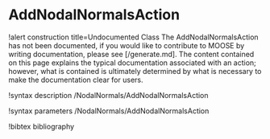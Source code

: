 <!-- MOOSE Documentation Stub: Remove this when content is added. -->

# AddNodalNormalsAction

!alert construction title=Undocumented Class
The AddNodalNormalsAction has not been documented, if you would like to contribute to MOOSE by writing
documentation, please see [/generate.md]. The content contained on this page explains the typical
documentation associated with an action; however, what is contained is ultimately determined by what
is necessary to make the documentation clear for users.

!syntax description /NodalNormals/AddNodalNormalsAction

!syntax parameters /NodalNormals/AddNodalNormalsAction

!bibtex bibliography
